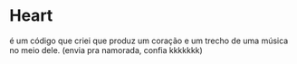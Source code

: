 # Heart
é um código que criei que produz um coração  e um trecho de uma música no meio dele. (envia pra namorada, confia kkkkkkk)
